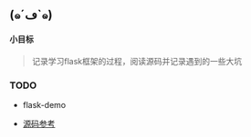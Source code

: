 ## (๑´ڡ`๑)

#### 小目标

>记录学习flask框架的过程，阅读源码并记录遇到的一些大坑

### TODO

- flask-demo

- <a href='https://cizixs.com/2017/01/10/flask-insight-introduction/'>源码参考</a>
